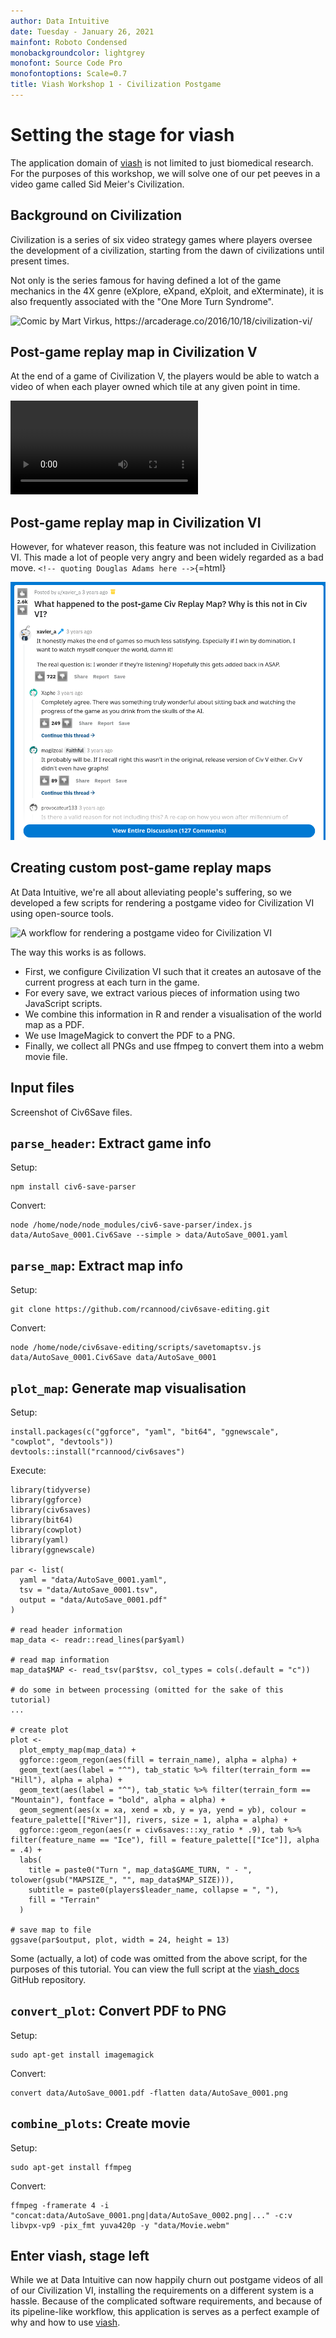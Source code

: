 ```yaml
---
author: Data Intuitive
date: Tuesday - January 26, 2021
mainfont: Roboto Condensed
monobackgroundcolor: lightgrey
monofont: Source Code Pro
monofontoptions: Scale=0.7
title: Viash Workshop 1 - Civilization Postgame
---
```


# Setting the stage for viash

The application domain of
[viash](https://www.data-intuitive.com/viash_docs) is not limited to
just biomedical research. For the purposes of this workshop, we will
solve one of our pet peeves in a video game called Sid Meier's
Civilization.

## Background on Civilization

Civilization is a series of six video strategy games where players
oversee the development of a civilization, starting from the dawn of
civilizations until present times.

Not only is the series famous for having defined a lot of the game
mechanics in the 4X genre (eXplore, eXpand, eXploit, and eXterminate),
it is also frequently associated with the "One More Turn Syndrome".

![Comic by Mart Virkus,
<https://arcaderage.co/2016/10/18/civilization-vi/>](img/mart_virkus_every_civilization_game_ever.jpg)

## Post-game replay map in Civilization V

At the end of a game of Civilization V, the players would be able to
watch a video of when each player owned which tile at any given point in
time.

![](img/civ5_victory_.webm)

## Post-game replay map in Civilization VI

However, for whatever reason, this feature was not included in
Civilization VI. This made a lot of people very angry and been widely
regarded as a bad move. `<!-- quoting Douglas Adams here -->`{=html}

![](img/civ6_rant_.png)

## Creating custom post-game replay maps

At Data Intuitive, we're all about alleviating people's suffering, so we
developed a few scripts for rendering a postgame video for Civilization
VI using open-source tools.

![A workflow for rendering a postgame video for Civilization
VI](img/workflow.png)

The way this works is as follows.

-   First, we configure Civilization VI such that it creates an autosave
    of the current progress at each turn in the game.
-   For every save, we extract various pieces of information using two
    JavaScript scripts.
-   We combine this information in R and render a visualisation of the
    world map as a PDF.
-   We use ImageMagick to convert the PDF to a PNG.
-   Finally, we collect all PNGs and use ffmpeg to convert them into a
    webm movie file.

## Input files

Screenshot of Civ6Save files.

## `parse_header`: Extract game info

Setup:

``` {.bash}
npm install civ6-save-parser
```

Convert:

``` {.bash}
node /home/node/node_modules/civ6-save-parser/index.js data/AutoSave_0001.Civ6Save --simple > data/AutoSave_0001.yaml
```

## `parse_map`: Extract map info

Setup:

``` {.bash}
git clone https://github.com/rcannood/civ6save-editing.git
```

Convert:

``` {.bash}
node /home/node/civ6save-editing/scripts/savetomaptsv.js data/AutoSave_0001.Civ6Save data/AutoSave_0001
```

## `plot_map`: Generate map visualisation

Setup:

``` {.r}
install.packages(c("ggforce", "yaml", "bit64", "ggnewscale", "cowplot", "devtools"))
devtools::install("rcannood/civ6saves")
```

Execute:

``` {.r}
library(tidyverse)
library(ggforce)
library(civ6saves)
library(bit64)
library(cowplot)
library(yaml)
library(ggnewscale)

par <- list(
  yaml = "data/AutoSave_0001.yaml",
  tsv = "data/AutoSave_0001.tsv",
  output = "data/AutoSave_0001.pdf"
)

# read header information
map_data <- readr::read_lines(par$yaml)

# read map information
map_data$MAP <- read_tsv(par$tsv, col_types = cols(.default = "c")) 

# do some in between processing (omitted for the sake of this tutorial)
... 

# create plot
plot <-
  plot_empty_map(map_data) +
  ggforce::geom_regon(aes(fill = terrain_name), alpha = alpha) +
  geom_text(aes(label = "^"), tab_static %>% filter(terrain_form == "Hill"), alpha = alpha) +
  geom_text(aes(label = "^"), tab_static %>% filter(terrain_form == "Mountain"), fontface = "bold", alpha = alpha) +
  geom_segment(aes(x = xa, xend = xb, y = ya, yend = yb), colour = feature_palette[["River"]], rivers, size = 1, alpha = alpha) +
  ggforce::geom_regon(aes(r = civ6saves:::xy_ratio * .9), tab %>% filter(feature_name == "Ice"), fill = feature_palette[["Ice"]], alpha = .4) +
  labs(
    title = paste0("Turn ", map_data$GAME_TURN, " - ", tolower(gsub("MAPSIZE_", "", map_data$MAP_SIZE))),
    subtitle = paste0(players$leader_name, collapse = ", "),
    fill = "Terrain"
  )

# save map to file
ggsave(par$output, plot, width = 24, height = 13)
```

Some (actually, a lot) of code was omitted from the above script, for
the purposes of this tutorial. You can view the full script at the
[viash_docs](https://github.com/data-intuitive/viash_docs/blob/master/examples/civ6_postgame/src/civ6_save_renderer/plot_map/script.R)
GitHub repository.

## `convert_plot`: Convert PDF to PNG

Setup:

``` {.bash}
sudo apt-get install imagemagick
```

Convert:

``` {.bash}
convert data/AutoSave_0001.pdf -flatten data/AutoSave_0001.png
```

## `combine_plots`: Create movie

Setup:

``` {.bash}
sudo apt-get install ffmpeg
```

Convert:

``` {.bash}
ffmpeg -framerate 4 -i "concat:data/AutoSave_0001.png|data/AutoSave_0002.png|..." -c:v libvpx-vp9 -pix_fmt yuva420p -y "data/Movie.webm"
```

## Enter viash, stage left

While we at Data Intuitive can now happily churn out postgame videos of
all of our Civilization VI, installing the requirements on a different
system is a hassle. Because of the complicated software requirements,
and because of its pipeline-like workflow, this application is serves as
a perfect example of why and how to use
[viash](https://www.data-intuitive.com/viash_docs).

